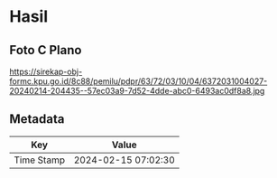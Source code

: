 # Hasil

## Foto C Plano

https://sirekap-obj-formc.kpu.go.id/8c88/pemilu/pdpr/63/72/03/10/04/6372031004027-20240214-204435--57ec03a9-7d52-4dde-abc0-6493ac0df8a8.jpg


## Metadata

| Key        | Value               |
| ---------- | ------------------- |
| Time Stamp | 2024-02-15 07:02:30 |



